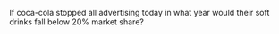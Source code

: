 If coca-cola stopped all advertising today in what year would their soft drinks fall below 20% market share?


